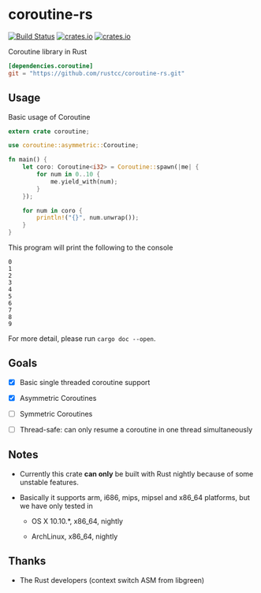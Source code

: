 # coroutine-rs

[![Build Status](https://img.shields.io/travis/rustcc/coroutine-rs.svg)](https://travis-ci.org/rustcc/coroutine-rs) [![crates.io](https://img.shields.io/crates/v/coroutine.svg)](https://crates.io/crates/coroutine) [![crates.io](https://img.shields.io/crates/l/coroutine.svg)](https://crates.io/crates/coroutine)

Coroutine library in Rust

```toml
[dependencies.coroutine]
git = "https://github.com/rustcc/coroutine-rs.git"
```

## Usage

Basic usage of Coroutine

```rust
extern crate coroutine;

use coroutine::asymmetric::Coroutine;

fn main() {
    let coro: Coroutine<i32> = Coroutine::spawn(|me| {
        for num in 0..10 {
            me.yield_with(num);
        }
    });

    for num in coro {
        println!("{}", num.unwrap());
    }
}
```

This program will print the following to the console

```
0
1
2
3
4
5
6
7
8
9
```

For more detail, please run `cargo doc --open`.

## Goals

- [x] Basic single threaded coroutine support

- [x] Asymmetric Coroutines

- [ ] Symmetric Coroutines

- [ ] Thread-safe: can only resume a coroutine in one thread simultaneously

## Notes

* Currently this crate **can only** be built with Rust nightly because of some unstable features.

* Basically it supports arm, i686, mips, mipsel and x86_64 platforms, but we have only tested in

    - OS X 10.10.*, x86_64, nightly

    - ArchLinux, x86_64, nightly

## Thanks

- The Rust developers (context switch ASM from libgreen)

